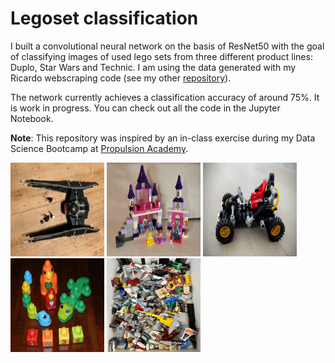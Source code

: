 # Legoset classification

I built a convolutional neural network on the basis of ResNet50 with the goal of classifying images of used lego sets from three different product lines: Duplo, Star Wars and Technic. I am using the data generated with my Ricardo webscraping code (see my other [repository](https://github.com/Alessine/ricardo_webscraping)). 

The network currently achieves a classification accuracy of around 75%. It is work in progress. You can check out all the code in the Jupyter Notebook.

**Note**: This repository was inspired by an in-class exercise during my Data Science Bootcamp at [Propulsion Academy](https://propulsion.academy/).

<img src="7_legosets.jpg" alt="alt text" width="150" height="150">  <img src="392_legosets.jpg" alt="alt text" width="150" height="150">  <img src="889_legosets.jpg" alt="alt text" width="150" height="150">  <img src="711_legosets.jpg" alt="alt text" width="150" height="150">  <img src="280_legosets.jpg" alt="alt text" width="150" height="150">
